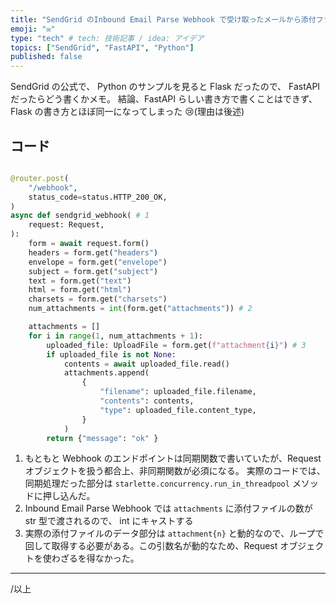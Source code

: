 ```yaml
---
title: "SendGrid のInbound Email Parse Webhook で受け取ったメールから添付ファイルを取得する"
emoji: "✉️"
type: "tech" # tech: 技術記事 / idea: アイデア
topics: ["SendGrid", "FastAPI", "Python"]
published: false
---
```


SendGrid の公式で、 Python のサンプルを見ると Flask だったので、 FastAPI だったらどう書くかメモ。
結論、FastAPI らしい書き方で書くことはできず、Flask の書き方とほぼ同一になってしまった 😢(理由は後述)

## コード

```python

@router.post(
    "/webhook",
    status_code=status.HTTP_200_OK,
)
async def sendgrid_webhook( # 1
    request: Request,
):
    form = await request.form()
    headers = form.get("headers")
    envelope = form.get("envelope")
    subject = form.get("subject")
    text = form.get("text")
    html = form.get("html")
    charsets = form.get("charsets")
    num_attachments = int(form.get("attachments")) # 2

    attachments = []
    for i in range(1, num_attachments + 1):
        uploaded_file: UploadFile = form.get(f"attachment{i}") # 3
        if uploaded_file is not None:
            contents = await uploaded_file.read()
            attachments.append(
                {
                    "filename": uploaded_file.filename,
                    "contents": contents,
                    "type": uploaded_file.content_type,
                }
            )
		return {"message": "ok" }

```

1. もともと Webhook のエンドポイントは同期関数で書いていたが、Request オブジェクトを扱う都合上、非同期関数が必須になる。
   実際のコードでは、同期処理だった部分は `starlette.concurrency.run_in_threadpool` メソッドに押し込んだ。
2. Inbound Email Parse Webhook では `attachments` に添付ファイルの数が str 型で渡されるので、 int にキャストする
3. 実際の添付ファイルのデータ部分は `attachment{n}` と動的なので、ループで回して取得する必要がある。この引数名が動的なため、Request オブジェクトを使わざるを得なかった。

---

/以上
